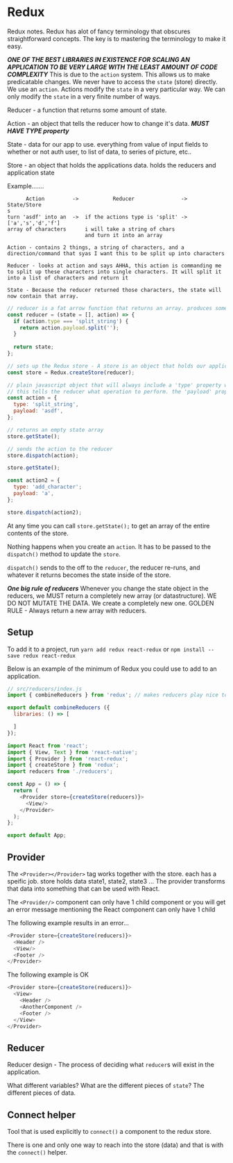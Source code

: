 # Redux

Redux notes. Redux has alot of fancy terminology that obscures straightforward concepts. The key is to mastering the terminology to make it easy.

***ONE OF THE BEST LIBRARIES IN EXISTENCE FOR SCALING AN APPLICATION TO BE VERY LARGE WITH THE LEAST AMOUNT OF CODE COMPLEXITY***
This is due to the `action` system. This allows us to make predicatable changes. We never have to access the `state` (store) directly. We use an `action`. 
Actions modify the `state` in a very particular way. We can only modify the `state` in a very finite number of ways.

Reducer - a function that returns some amount of state.

Action - an object that tells the reducer how to change it's data. ***MUST HAVE TYPE property***

State - data for our app to use. everything from value of input fields to whether or not auth user, to list of data, to series of picture, etc..

Store - an object that holds the applications data. holds the reducers and application state


Example.......
````
      Action         ->           Reducer               ->     State/Store
s
turn 'asdf' into an  ->  if the actions type is 'split' ->  ['a','s','d','f']
array of characters      i will take a string of chars
                         and turn it into an array

Action - contains 2 things, a string of characters, and a direction/command that syas I want this to be split up into characters

Reducer - looks at action and says AHHA, this action is commanding me to split up these characters into single characters. It will split it into a list of characters and return it

State - Because the reducer returned those characters, the state will now contain that array.
````

````JavaScript
// reducer is a fat arrow function that returns an array. produces some amount of state.
const reducer = (state = [], action) => {
  if (action.type === 'split_string') {
    return action.payload.split('');
  }
  
  return state;
};

// sets up the Redux store - A store is an object that holds our application's state and reducers
const store = Redux.createStore(reducer);

// plain javascript object that will always include a 'type' property with a string as it's value (REQUIREMENT).
// this tells the reducer what operation to perform. the 'payload' property tells what the action will be performed on.
const action = {
  type: 'split_string',
  payload: 'asdf',
};

// returns an empty state array
store.getState();

// sends the action to the reducer
store.dispatch(action);

store.getState();

const action2 = {
  type: 'add_character';
  payload: 'a',
};

store.dispatch(action2);
````
At any time you can call `store.getState();` to get an array of the entire contents of the store.

Nothing happens when you create an `action`. It has to be passed to the `dispatch()` method to update the `store`.

`dispatch()` sends to the off to the `reducer`, the reducer re-runs, and whatever it returns becomes the state inside of the store.

***One big rule of reducers***
Whenever you change the state object in the reducers, we MUST return a completely new array (or datastructure). 
WE DO NOT MUTATE THE DATA. We create a completely new one.
GOLDEN RULE - Always return a new array with reducers.

## Setup

To add it to a project, run `yarn add redux react-redux` or `npm install --save redux react-redux`

Below is an example of the minimum of Redux you could use to add to an application.

````JavaScript
// src/reducers/index.js
import { combineReducers } from 'redux'; // makes reducers play nice together

export default combineReducers ({
  libraries: () => [

  ]
});
````

````JavaScript
import React from 'react';
import { View, Text } from 'react-native';
import { Provider } from 'react-redux';
import { createStore } from 'redux'; 
import reducers from './reducers';

const App = () => {
  return (
    <Provider store={createStore(reducers)}>
      <View/>
    </Provider>
  );
};

export default App;
````

## Provider

The `<Provider></Provider>` tag works together with the store. each has a speific job. store holds data state1, state2, state3 ... The provider transforms that data into something that can be used with React.

The `<Provider/>` component can only have 1 child component or you will get an error message mentioning the React component can only have 1 child

The following example results in an error...
````JavaScript
<Provider store={createStore(reducers)}>
  <Header />
  <View/>
  <Footer />
</Provider>
````

The following example is OK
````JavaScript
<Provider store={createStore(reducers)}>
  <View>
    <Header />
    <AnotherComponent />
    <Footer />
  </View>
</Provider>
````

## Reducer

Reducer design - The process of deciding what `reducer`s will exist in the application.

What different variables? What are the different pieces of `state`? The different pieces of data.


## Connect helper

Tool that is used explicitly to `connect()` a component to the redux store.

There is one and only one way to reach into the store (data) and that is with the `connect()` helper.
